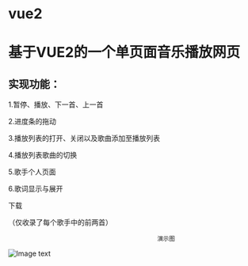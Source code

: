 # vue2


基于VUE2的一个单页面音乐播放网页
===


实现功能：
-------
1.暂停、播放、下一首、上一首

2.进度条的拖动

3.播放列表的打开、关闭以及歌曲添加至播放列表

4.播放列表歌曲的切换

5.歌手个人页面

6.歌词显示与展开


下载

（仅收录了每个歌手中的前两首）


                                              演示图

![Image text](https://raw.githubusercontent.com/a382775086/musicPlayer/master/b.gif)
